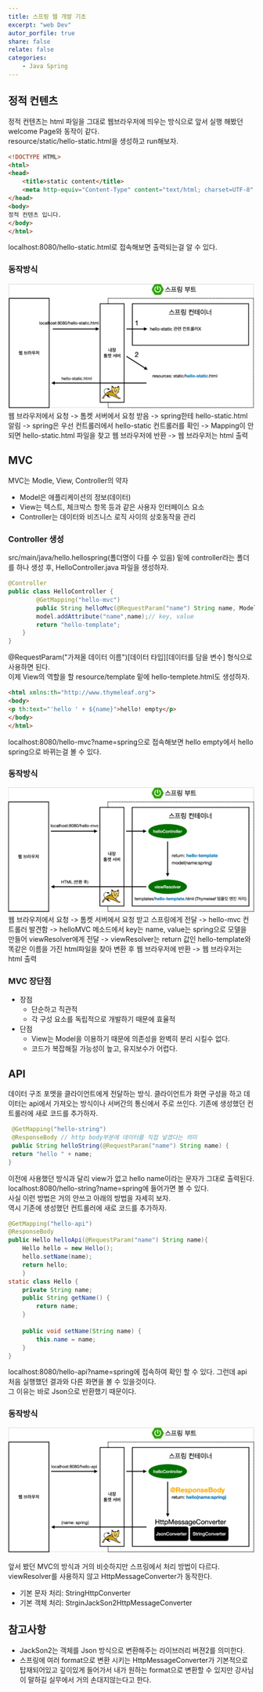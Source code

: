 ```yaml
---
title: 스프링 웹 개발 기초
excerpt: "web Dev"
autor_porfile: true
share: false
relate: false
categories:
    - Java Spring
---
```

##  정적 컨텐츠
정적 컨텐츠는 html 파일을 그대로 웹브라우저에 띄우는 방식으로  앞서 실행 해봤던 welcome Page와 동작이 같다.  
resource/static/hello-static.html을 생성하고 run해보자.
~~~html
<!DOCTYPE HTML>
<html>
<head>
    <title>static content</title>
    <meta http-equiv="Content-Type" content="text/html; charset=UTF-8" />
</head>
<body>
정적 컨텐츠 입니다.
</body>
</html>
~~~
localhost:8080/hello-static.html로 접속해보면 출력되는걸 알 수 있다.
### 동작방식
<div><img src="../../assets/images/staticContents.PNG"></div>
웹 브라우저에서 요청 -> 톰켓 서버에서 요청 받음 -> spring한테 hello-static.html 알림  
-> spring은 우선 컨트롤러에서 hello-static 컨트롤러를 확인 -> Mapping이 안되면 hello-static.html 파일을 찾고 웹 브라우저에 반환 -> 웹 브라우저는 html 출력

## MVC
MVC는 Modle, View, Controller의 약자
* Model은 애플리케이션의 정보(데이터) 
* View는 텍스트, 체크박스 항목 등과 같은 사용자 인터페이스 요소
* Controller는 데이터와 비즈니스 로직 사이의 상호동작을 관리

### Controller 생성
src/main/java/hello.hellospring(폴더명이 다를 수 있음) 밑에 controller라는 폴더를 하나 생성 후, HelloController.java 파일을 생성하자.
~~~java
@Controller
public class HelloController {
        @GetMapping("hello-mvc")
        public String helloMvc(@RequestParam("name") String name, Model model){
        model.addAttribute("name",name);// key, value
        return "hello-template";
    }
}
~~~
@RequestParam("가져올 데이터 이름")[데이터 타입][데이터를 담을 변수] 형식으로 사용하면 된다.  
이제 View의 역할을 할 resource/template 밑에 hello-templete.html도 생성하자.
~~~html
<html xmlns:th="http://www.thymeleaf.org">
<body>
<p th:text="'hello ' + ${name}">hello! empty</p>
</body>
</html>
~~~
localhost:8080/hello-mvc?name=spring으로 접속해보면 hello empty에서 hello spring으로 바뀌는걸 볼 수 있다.
### 동작방식
<div><img src="../../assets/images/MVC.PNG"></div>
웹 브라우저에서 요청 -> 톰켓 서버에서 요청 받고 스프링에게 전달 -> hello-mvc 컨트롤러 발견함 -> helloMVC 메소드에서 key는 name, value는 spring으로 모델을 만들어 viewResolver에게 전달
-> viewResolver는 return 값인 hello-template와 똑같은 이름을 가진 html파일을 찾아 변환 후 웹 브라우저에 반환 -> 웹 브라우저는 html 출력

### MVC 장단점
* 장점
    * 단순하고 직관적
    * 각 구성 요소를 독립적으로 개발하기 때문에 효율적
* 단점
    * View는 Model을 이용하기 때문에 의존성을 완벽히 분리 시킬수 없다.
    * 코드가 복잡해질 가능성이 높고, 유지보수가 어렵다.

## API

데이터 구조 포멧을 클라이언트에게 전달하는 방식. 클라이언트가 화면 구성을 하고 데이터는 api에서 가져오는 방식이나 서버간의 통신에서 주로 쓰인다.
기존에 생성했던 컨트롤러에 새로 코드를 추가하자.
~~~java
 @GetMapping("hello-string")
 @ResponseBody // http body부분에 데이터를 직접 넣겠다는 의미
 public String helloString(@RequestParam("name") String name) {
 return "hello " + name;
}
~~~
이전에 사용했던 방식과 달리 view가 없고 hello name이라는 문자가 그대로 출력된다.  
localhost:8080/hello-string?name=spring에 들어가면 볼 수 있다.  
사실 이런 방법은 거의 안쓰고 아래의 방법을 자세히 보자.  
역시 기존에 생성했던 컨트롤러에 새로 코드를 추가하자.  
~~~java
@GetMapping("hello-api")
@ResponseBody
public Hello helloApi(@RequestParam("name") String name){
    Hello hello = new Hello();
    hello.setName(name);
    return hello;
    }
static class Hello {
    private String name;
    public String getName() {
        return name;
    }

    public void setName(String name) {
        this.name = name;
    }
}
~~~
localhost:8080/hello-api?name=spring에 접속하여 확인 할 수 있다. 그런데 api 처음 실행했던 결과와 다른 화면을 볼 수 있을것이다.  
그 이유는 바로 Json으로 반환했기 때문이다.  
### 동작방식

<div><img src="../../assets/images/api.PNG"></div>

앞서 봤던 MVC의 방식과 거의 비슷하지만 스프링에서 처리 방법이 다르다.  
viewResolver를 사용하지 않고 HttpMessageConverter가 동작한다.  
- 기본 문자 처리: StringHttpConverter
- 기본 객체 처리: StrginJackSon2HttpMessageConverter

## 참고사항
- JackSon2는 객체를 Json 방식으로 변환해주는 라이브러리 버젼2를 의미한다.  
- 스프링에 여러 format으로 변환 시키는 HttpMessageConverter가 기본적으로 탑재되어있고 깊이있게 들어가서 내가 원하는 format으로 변환할 수 있지만 강사님이 말하길 실무에서 거의 손대지않는다고 한다.
